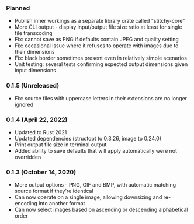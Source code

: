 
### Planned

- Publish inner workings as a separate library crate called "stitchy-core"
- More CLI output - display input/output file size ratio at least for single file transcoding
- Fix: cannot save as PNG if defaults contain JPEG and quality setting
- Fix: occasional issue where it refuses to operate with images due to their dimensions
- Fix: black border sometimes present even in relatively simple scenarios
- Unit testing: several tests confirming expected output dimensions given input dimensions

### 0.1.5 (Unreleased)

- Fix: source files with uppercase letters in their extensions are no longer ignored

### 0.1.4 (April 22, 2022)

- Updated to Rust 2021
- Updated dependencies (structopt to 0.3.26, image to 0.24.0)
- Print output file size in terminal output
- Added ability to save defaults that will apply automatically were not overridden

### 0.1.3 (October 14, 2020)

- More output options - PNG, GIF and BMP, with automatic matching source format if they're identical
- Can now operate on a single image, allowing downsizing and re-encoding into another format
- Can now select images based on ascending or descending alphabetical order
